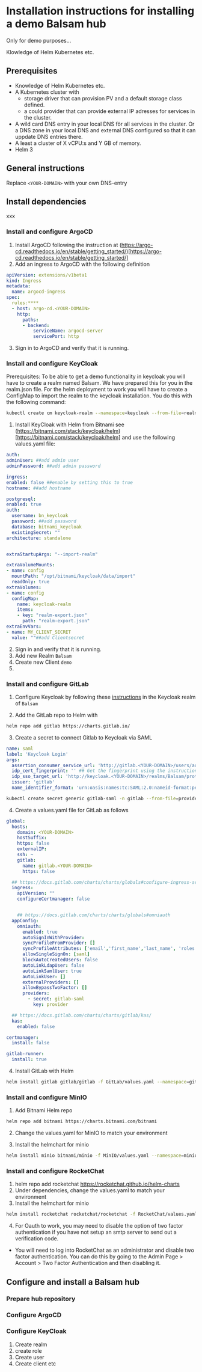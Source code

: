 # Installation instructions for installing a demo Balsam hub

Only for demo purposes...

Klowledge of Helm Kubernetes etc.

## Prerequisites

* Knowledge of Helm Kubernetes etc.
* A Kubernetes cluster with
  * storage driver that can provision PV and a default storage class defined.
  * a could provider that can provide external IP adresses for services in the cluster.
* A wild card DNS entry in your local DNS för all services in the cluster. Or a DNS zone in your local DNS and external DNS configured so that it can uppdate DNS entries there.
* A least a cluster of X vCPU:s and Y GB of memory.
* Helm 3

## General instructions

Replace `<YOUR-DOMAIN>` with your own DNS-entry

## Install dependencies

xxx

### Install and configure ArgoCD

1. Install ArgoCD following the instruction at (https://argo-cd.readthedocs.io/en/stable/getting_started/)[https://argo-cd.readthedocs.io/en/stable/getting_started/]
2. Add an ingress to ArgoCD with the following definition

```yaml
apiVersion: extensions/v1beta1
kind: Ingress
metadata:
  name: argocd-ingress
spec:
  rules:****
  - host: argo-cd.<YOUR-DOMAIN>
    http:
      paths:
      - backend:
          serviceName: argocd-server
          servicePort: http
```

3. Sign in to ArgoCD and verify that it is running.

### Install and configure KeyCloak
Prerequisites: To be able to get a demo functionality in keycloak you will have to create a realm named Balsam. We have prepared this for you in the realm.json file. For the helm deployment to work you will
have to create a ConfigMap to import the realm to the keycloak installation. You do this with the following command: 
```bash
kubectl create cm keycloak-realm --namespace=keycloak --from-file=realm.json
```
1. Install KeyCloak with Helm from Bitnami see (https://bitnami.com/stack/keycloak/helm)[https://bitnami.com/stack/keycloak/helm] and use the following values.yaml file:

  ```yaml
auth:
  adminUser: ##add admin user
  adminPassword: ##add admin password

ingress:
  enabled: false ##enable by setting this to true
  hostname: ##add hostname

postgresql:
  enabled: true
  auth:
    username: bn_keycloak
    password: ##add password
    database: bitnami_keycloak
    existingSecret: ""
  architecture: standalone


extraStartupArgs: "--import-realm"

extraVolumeMounts:
  - name: config
    mountPath: "/opt/bitnami/keycloak/data/import"
    readOnly: true
extraVolumes:
  - name: config
    configMap:
      name: keycloak-realm
      items:
      - key: "realm-export.json"
        path: "realm-export.json"
extraEnvVars:
  - name: MY_CLIENT_SECRET
    value: ""##add Clientsecret

  ```

2. Sign in and verify that it is running.
3. Add new Realm `Balsam`
4. Create new Client `demo`
5. 

### Install and configure GitLab

1. Configure Keycloak by following these [instructions](https://medium.com/@panda1100/gitlab-sso-using-keycloak-as-saml-2-0-idp-86b75abadaab) in the Keycloak realm of `Balsam`
   
2. Add the GitLab repo to Helm with 

  ```bash
  helm repo add gitlab https://charts.gitlab.io/
  ```

3. Create a secret to connect Gitlab to Keycloak via SAML 
```yaml
name: saml
label: 'Keycloak Login'
args:
  assertion_consumer_service_url: 'http://gitlab.<YOUR-DOMAIN>/users/auth/saml/callback'
  idp_cert_fingerprint: '' ## Get the fingerprint using the instructions: https://medium.com/@panda1100/gitlab-sso-using-keycloak-as-saml-2-0-idp-86b75abadaab
  idp_sso_target_url: 'http://keycloak.<YOUR-DOMAIN>/realms/Balsam/protocol/saml/clients/gitlab.<YOUR-DOMAIN>'
  issuer: 'gitlab'
  name_identifier_format: 'urn:oasis:names:tc:SAML:2.0:nameid-format:persistent'
```
```bash
kubectl create secret generic gitlab-saml -n gitlab --from-file=provider=provider.yaml
```

4. Create a values.yaml file for GitLab as follows

```yaml
global:
  hosts:
    domain: <YOUR-DOMAIN>
    hostSuffix:
    https: false
    externalIP:
    ssh: ~
    gitlab:
      name: gitlab.<YOUR-DOMAIN>
      https: false

  ## https://docs.gitlab.com/charts/charts/globals#configure-ingress-settings
  ingress:
    apiVersion: ""
    configureCertmanager: false


    ## https://docs.gitlab.com/charts/charts/globals#omniauth
  appConfig:
    omniauth:
      enabled: true
      autoSignInWithProvider:
      syncProfileFromProvider: []
      syncProfileAttributes: ['email','first_name','last_name', 'roles']
      allowSingleSignOn: [saml]
      blockAutoCreatedUsers: false
      autoLinkLdapUser: false
      autoLinkSamlUser: true
      autoLinkUser: []
      externalProviders: []
      allowBypassTwoFactor: []
      providers:
        - secret: gitlab-saml
          key: provider

  ## https://docs.gitlab.com/charts/charts/gitlab/kas/
  kas:
    enabled: false

certmanager:
  install: false

gitlab-runner:
  install: true
```

4. Install GitLab with Helm

```bash
helm install gitlab gitlab/gitlab -f GitLab/values.yaml --namespace=gitlab
```

### Install and configure MinIO

1. Add Bitnami Helm repo
  
```bash
helm repo add bitnami https://charts.bitnami.com/bitnami
```
2. Change the values.yaml for MinIO to match your environment

3. Install the helmchart for minio
```bash
helm install minio bitnami/minio -f MinIO/values.yaml --namespace=minio
```

### Install and configure RocketChat
1. helm repo add rocketchat https://rocketchat.github.io/helm-charts
2. Under dependencies, change the values.yaml to match your environment
3. Install the helmchart for minio
```bash
helm install rocketchat rocketchat/rocketchat -f RocketChat/values.yaml --namespace=rocketchat
```
4. For Oauth to work, you may need to disable the option of two factor authentication if you have not setup an smtp server to send out a verification code.
  - You will need to log into RocketChat as an administrator and disable two factor authentication. You can do this by going to the Admin Page > Account > Two Factor Authentication and then disabling it.


## Configure and install a Balsam hub
### Prepare hub repository
### Configure ArgoCD
### Configure KeyCloak
1. Create realm
2. create role
3. Create user
4. Create client
etc